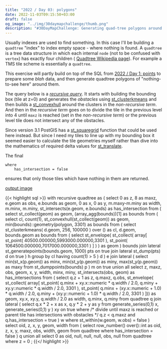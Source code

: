 ```yaml
---
title: "2022 / Day 03: polygons"
date: 2022-11-03T09:15:50+03:00
draft: false
og_image: "../img/30daymapchallenge/thumb.png"
description: "#30DayMapChallenge: Generating quad-tree polygons around 'obstacles' in PostGIS"
---
```


Usually indexes are used to find something. In this case I'll be building
a `quadtree` "index" to index empty space - where nothing is found. A `quadtree`
is a tree data structure in which each internal `node` (not to be confused with
`vertex`) has exactly four children (
[Quadtree Wikipedia page](https://en.wikipedia.org/wiki/Quadtree)). For example
a TMS tile scheme is essentially a `quadtree`.

This exercise will partly build on top of the SQL from
[2022 / Day 1: points](../01-points-2022/) to prepare some _blah_ data, and
then generate quadtree polygons of "nothing-to-see here" around them.

The query below is a
[_recursive query_](https://www.postgresql.org/docs/current/queries-with.html#QUERIES-WITH-RECURSIVE).
It starts with building the bounding box (tile at z=0) and generates the
_obstacles_ using
[st_clusterkmeans](https://postgis.net/docs/ST_ClusterKMeans.html) and then
builds a [st_convexhull](https://postgis.net/docs/ST_ConvexHull.html) around
the clusters in the _non-recursive term_. And then in the _recursive term_ goes
on to divide the tile in the previous level into 4 until `maxz` is reached (set
in the _non-recursive term_) or the previous level tile does not intersect
any of the obstacles.

Since version 3.1 PostGIS has a
[st_squaregrid](https://postgis.net/docs/ST_SquareGrid.html)
function that could be used here instead. But since I need my tiles to line up
with my bounding box it seemed easier to calculate the tile geometries myself
rather than dive into the mathematics of required delta values for
[st_translate](https://postgis.net/docs/ST_Translate.html).

The final
```
where
    has_intersection = false
```

ensures that only those tiles which have nothing in them are returned.

[output image](https://tkardi.ee/writeup/img/30daymapchallenge/2022/day-3-polygons.png)

{{< highlight sql >}}
with
    recursive quadtree as (
        select
            0 as z, 8 as maxz, e.geom as obs, e.bounds as geom,
            0 as x, 0 as y,
            m.maxy-m.miny as width, m.minx, m.miny,
            st_intersects(e.geom, e.bounds) as has_intersection
        from (
            select
                st_collect(geom) as geom, (array_agg(bounds))[1] as bounds
            from (
                select
                    cl, count(1),
                    st_convexhull(st_collect(geom)) as geom,
                    min(bounds)::geometry(polygon, 3301) as bounds
                from (
                    select
                        st_clusterkmeans(
                            d.geom, 256, 100000
                        ) over () as cl,
                        d.geom, bounds.geom as bounds
                    from (
                        select
                            st_envelope(
                                st_collect(
                                    array[
                                        st_point(
                                            40500.000000,5993000.000000,3301
                                        ), st_point(
                                            1064500.000000,7017000.000000,3301
                                        )
                                    ]
                                )
                            ) as geom
                    ) bounds
                        join lateral st_generatepoints(bounds.geom, 1000) pts on true
                        join lateral st_dump(pts) d on true
                ) h
                group by cl
                having count(1) > 5
            ) d
        ) e
            join lateral (
                select
                    min(st_x(p.geom)) as minx, min(st_y(p.geom)) as miny,
                    max(st_y(p.geom)) as maxy
                from
                    st_dumppoints(bounds) p
            ) m on true
        union all
        select
    		    z, maxz, obs, geom, x, y, width, minx, miny,
    		    st_intersects(obs, geom) as has_intersections
		    from (
            select
                q.z + 1 as z, q.maxz, q.obs,
                st_envelope(
                    st_collect(
                        array[
                            st_point(
                                q.minx + xy.x::numeric * q.width / 2.0,
                                q.miny + xy.y::numeric * q.width / 2.0,
                                3301
                            ),
                            st_point(
                                q.minx + (xy.x::numeric + 1.0) * q.width / 2.0,
                                q.miny + (xy.y::numeric + 1.0) * q.width / 2.0,
                                3301
                            )
                        ])) as geom,
                xy.x, xy.y,
                q.width / 2.0 as width,
                q.minx, q.miny
            from
                quadtree q
                    join lateral (
                        select q.x * 2 + x as x, q.y * 2 + y as y
                        from
                            generate_series(0,1) x,
                            generate_series(0,1) y
                    ) xy on true
            where
                /* divide until maxz is reached or parent tile has intersections
                   with obstacles */
                q.z < q.maxz and
                q.has_intersection = true
        ) w
        where
            st_within(w.geom, w.obs) = false
    )
select
    oid, z, x, y, geom, width
from (
    select
        row_number() over()::int as oid,
    	  z, x, y, maxz, obs, width,
        geom
    from
        quadtree
    where
        has_intersection = false
) q
union all
select
    0 as oid, null, null, null, obs, null
from
    quadtree
where
    z = 0
;
{{</ highlight >}}
